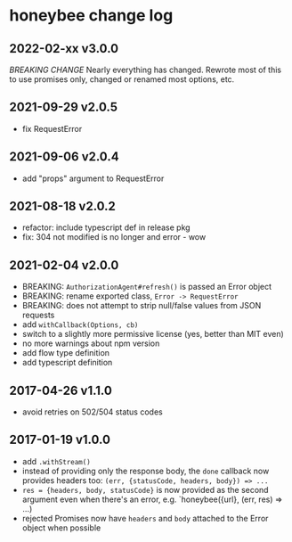 # honeybee change log
## 2022-02-xx v3.0.0
*BREAKING CHANGE* Nearly everything has changed. Rewrote most of this to use promises only, changed or renamed most options, etc.

## 2021-09-29 v2.0.5
- fix RequestError

## 2021-09-06 v2.0.4
- add "props" argument to RequestError

## 2021-08-18 v2.0.2
- refactor: include typescript def in release pkg
- fix: 304 not modified is no longer and error - wow

## 2021-02-04 v2.0.0
- BREAKING: `AuthorizationAgent#refresh()` is passed an Error object
- BREAKING: rename exported class, `Error -> RequestError`
- BREAKING: does not attempt to strip null/false values from JSON requests
- add `withCallback(Options, cb)`
- switch to a slightly more permissive license (yes, better than MIT even)
- no more warnings about npm version
- add flow type definition
- add typescript definition
## 2017-04-26 v1.1.0
- avoid retries on 502/504 status codes
## 2017-01-19 v1.0.0
- add `.withStream()`
- instead of providing only the response body, the `done` callback now provides headers too: `(err, {statusCode, headers, body}) => ...`
- `res = {headers, body, statusCode}` is now provided as the second argument even when there's an error, e.g. `honeybee({url}, (err, res) => ...)
- rejected Promises now have `headers` and `body` attached to the Error object when possible
